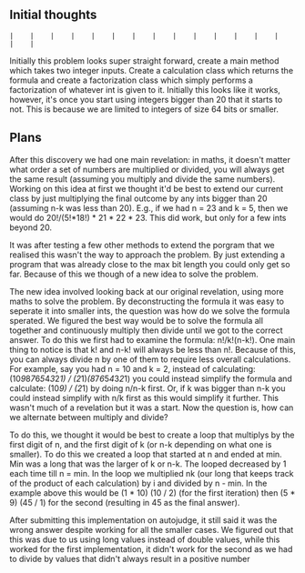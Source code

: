 ## Initial thoughts
    |    |    |    |    |    |    |    |    |    |    |    |    |    |    |    |
Initially this problem looks super straight forward, create a main method which
takes two integer inputs. Create a calculation class which returns the formula
and create a factorization class which simply performs a factorization of
whatever int is given to it. Initially this looks like it works, however, it's
once you start using integers bigger than 20 that it starts to not. This is
because we are limited to integers of size 64 bits or smaller. 

## Plans
After this discovery we had one main revelation: in maths, it doesn't matter
what order a set of numbers are multiplied or divided, you will always get the
same result (assuming you multiply and divide the same numbers). Working on this
idea at first we thought it'd be best to extend our current class by just
multiplying the final outcome by any ints bigger than 20 (assuming n-k was less
than 20). E.g., if we had n = 23 and k = 5, then we would do 20!/(5!*18!) * 21 *
22 * 23. This did work, but only for a few ints beyond 20.

It was after testing a few other methods to extend the porgram that we realised
this wasn't the way to approach the problem. By just extending a program that
was already close to the max bit length you could only get so far. Because of
this we though of a new idea to solve the problem.

The new idea involved looking back at our original revelation, using more maths
to solve the problem. By deconstructing the formula it was easy to seperate it
into smaller ints, the question was how do we solve the formula sperated. We 
figured the best way would be to solve the formula all together and
continuously multiply then divide until we got to the correct answer. To do
this we first had to examine the formula: n!/k!(n-k!). One main thing to
notice is that k! and n-k! will always be less than n!. Because of this, you
can always divide n by one of them to require less overall calculations. For
example, say you had n = 10 and k = 2, instead of calculating:
(10*9*8*7*6*5*4*3*2*1) / (2*1)*(8*7*6*5*4*3*2*1) you could instead simplify
the formula and calculate: (10*9) / (2*1) by doing n/n-k first. Or, if k was
bigger than n-k you could instead simplify with n/k first as this would
simplify it further. This wasn't much of a revelation but it was a start. Now
the question is, how can we alternate between multiply and divide?

To do this, we thought it would be best to create a loop that multiplys
by the first digit of n, and the first digit of k (or n-k depending on what
one is smaller). To do this we created a loop that started at n and ended at
min. Min was a long that was the larger of k or n-k. The looped decreased by
1 each time till n = min. In the loop we multiplied nk (our long that keeps
track of the product of each calculation) by i and divided by n - min. In the
example above this would be (1 * 10) (10 / 2) (for the first iteration) then 
(5 * 9) (45 / 1) for the second (resulting in 45 as the final answer).

After submitting this implementation on autojudge, it still said it was the
wrong answer despite working for all the smaller cases. We figured out that
this was due to us using long values instead of double values, while this
worked for the first implementation, it didn't work for the second as we had
to divide by values that didn't always result in a positive number